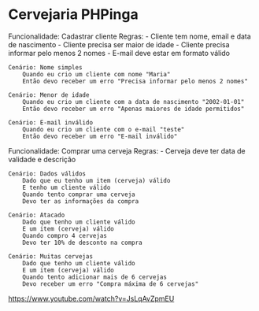 # Cervejaria PHPinga

Funcionalidade: Cadastrar cliente
    Regras:
    - Cliente tem nome, email e data de nascimento
    - Cliente precisa ser maior de idade
    - Cliente precisa informar pelo menos 2 nomes
    - E-mail deve estar em formato válido

    Cenário: Nome simples
        Quando eu crio um cliente com nome "Maria"
        Então devo receber um erro "Precisa informar pelo menos 2 nomes"

    Cenário: Menor de idade
        Quando eu crio um cliente com a data de nascimento "2002-01-01"
        Então devo receber um erro "Apenas maiores de idade permitidos"

    Cenário: E-mail inválido
        Quando eu crio um cliente com o e-mail "teste"
        Então devo receber um erro "E-mail inválido"

Funcionalidade: Comprar uma cerveja
    Regras:
    - Cerveja deve ter data de validade e descrição

    Cenário: Dados válidos
        Dado que eu tenho um item (cerveja) válido
        E tenho um cliente válido
        Quando tento comprar uma cerveja
        Devo ter as informações da compra

    Cenário: Atacado
        Dado que tenho um cliente válido
        E um item (cerveja) válido
        Quando compro 4 cervejas
        Devo ter 10% de desconto na compra

    Cenário: Muitas cervejas
        Dado que tenho um cliente válido
        E um item (cerveja) válido
        Quando tento adicionar mais de 6 cervejas
        Devo receber um erro "Compra máxima de 6 cervejas"

https://www.youtube.com/watch?v=JsLqAvZpmEU
